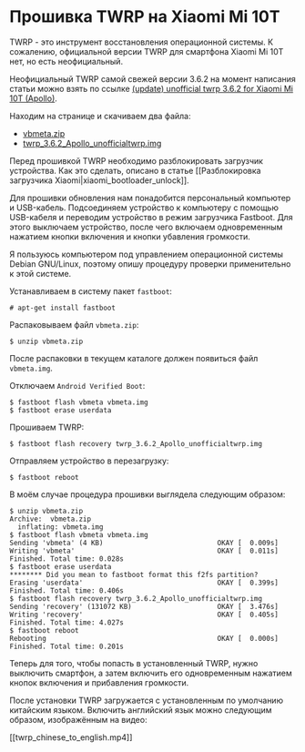 Прошивка TWRP на Xiaomi Mi 10T
==============================

TWRP - это инструмент восстановления операционной системы. К сожалению, официальной версии TWRP для смартфона Xiaomi Mi 10T нет, но есть неофициальный.

Неофициальный TWRP самой свежей версии 3.6.2 на момент написания статьи можно взять по ссылке [(update) unofficial twrp 3.6.2 for Xiaomi Mi 10T (Apollo)](https://unofficialtwrp.com/twrp-3-6-2-for-xiaomi-mi-10t-apollo/).

Находим на странице и скачиваем два файла:

* [vbmeta.zip](https://unofficialtwrp.com/wp-content/uploads/2019/11/vbmeta.zip)
* [twrp_3.6.2_Apollo_unofficialtwrp.img](https://mega.nz/file/5fEkESaa#O1zCKE2oumNiGL3LrTERYdg3fWTPKFcGfEN0CTSRqyI)

Перед прошивкой TWRP необходимо разблокировать загрузчик устройства. Как это сделать, описано в статье [[Разблокировка загрузчика Xiaomi|xiaomi_bootloader_unlock]].

Для прошивки обновления нам понадобится персональный компьютер и USB-кабель. Подсоединяем устройство к компьютеру с помощью USB-кабеля и переводим устройство в режим загрузчика Fastboot. Для этого выключаем устройство, после чего включаем одновременным нажатием кнопки включения и кнопки убавления громкости.

Я пользуюсь компьютером под управлением операционной системы Debian GNU/Linux, поэтому опишу процедуру проверки применительно к этой системе.

Устанавливаем в систему пакет `fastboot`:

    # apt-get install fastboot

Распаковываем файл `vbmeta.zip`:

    $ unzip vbmeta.zip

После распаковки в текущем каталоге должен появиться файл `vbmeta.img`.

Отключаем `Android Verified Boot`:

    $ fastboot flash vbmeta vbmeta.img
    $ fastboot erase userdata

Прошиваем TWRP:

    $ fastboot flash recovery twrp_3.6.2_Apollo_unofficialtwrp.img

Отправляем устройство в перезагрузку:

    $ fastboot reboot

В моём случае процедура прошивки выглядела следующим образом:

    $ unzip vbmeta.zip 
    Archive:  vbmeta.zip
      inflating: vbmeta.img              
    $ fastboot flash vbmeta vbmeta.img 
    Sending 'vbmeta' (4 KB)                            OKAY [  0.009s]
    Writing 'vbmeta'                                   OKAY [  0.011s]
    Finished. Total time: 0.028s
    $ fastboot erase userdata
    ******** Did you mean to fastboot format this f2fs partition?
    Erasing 'userdata'                                 OKAY [  0.399s]
    Finished. Total time: 0.406s
    $ fastboot flash recovery twrp_3.6.2_Apollo_unofficialtwrp.img 
    Sending 'recovery' (131072 KB)                     OKAY [  3.476s]
    Writing 'recovery'                                 OKAY [  0.405s]
    Finished. Total time: 4.027s
    $ fastboot reboot
    Rebooting                                          OKAY [  0.000s]
    Finished. Total time: 0.201s

Теперь для того, чтобы попасть в установленный TWRP, нужно выключить смартфон, а затем включить его одновременным нажатием кнопок включения и прибавления громкости.

После установки TWRP загружается с установленным по умолчанию китайским языком. Включить английский язык можно следующим образом, изображённым на видео:

[[twrp_chinese_to_english.mp4]]
